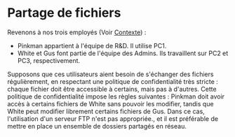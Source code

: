 # Partage de fichiers

Revenons à nos trois employés (Voir [Contexte](README.md#contexte)) :
- Pinkman appartient à l'équipe de R&D. Il utilise PC1. 
- White et Gus font partie de l'équipe des Admins. Ils travaillent sur PC2 et PC3, respectivement. 

Supposons que ces utilisateurs aient besoin de s'échanger des fichiers régulièrement, en respectant une politique de confidentialité très stricte : chaque fichier doit être accessible à certains, mais pas à d'autres. 
Cette politique de confidentialité impose les règles suivantes : Pinkman doit avoir accès à certains fichiers de White sans pouvoir les modifier, tandis que White peut modifier librement certains fichiers de Gus. 
Dans ce cas, l'utilisation d'un serveur FTP n'est pas appropriée., et il est préférable de mettre en place un ensemble de dossiers partagés en réseau. 
